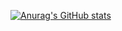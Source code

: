 [![Anurag's GitHub stats](https://github-readme-stats.vercel.app/api?username=rana421)](https://github.com/anuraghazra/github-readme-stats)
